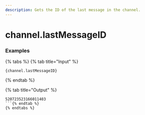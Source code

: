 ```yaml
---
description: Gets the ID of the last message in the channel.
---
```


# channel.lastMessageID <channel>

### Examples

{% tabs %}
{% tab title="Input" %}
```text
{channel.lastMessageID}
```
{% endtab %}

{% tab title="Output" %}
```text
520723523166011403
```{% endtab %}
{% endtabs %}